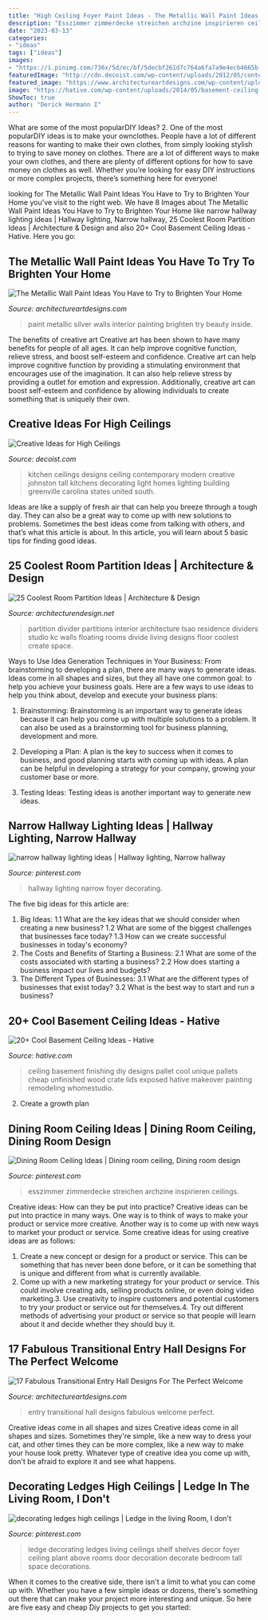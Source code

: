 ```yaml
---
title: "High Ceiling Foyer Paint Ideas - The Metallic Wall Paint Ideas You Have To Try To Brighten Your Home"
description: "Esszimmer zimmerdecke streichen archzine inspirieren ceilings"
date: "2023-03-13"
categories:
- "ideas"
tags: ["ideas"]
images:
- "https://i.pinimg.com/736x/5d/ec/bf/5decbf261d7c764a6fa7a9e4ecb4665b--ledge-decorations-decorating-ledges.jpg?b=t"
featuredImage: "http://cdn.decoist.com/wp-content/uploads/2012/05/contemporary-high-ceiling-kitchen-design.jpg"
featured_image: "https://www.architectureartdesigns.com/wp-content/uploads/2016/01/17-Fabulous-Transitional-Entry-Hall-Designs-For-The-Perfect-Welcome-14.jpg"
image: "https://hative.com/wp-content/uploads/2014/05/basement-ceiling-ideas/8-basement-ceiling-old-pallet-crate-lids.jpg"
ShowToc: true
author: "Derick Hermann I"
---
```



What are some of the most popularDIY Ideas?
2. One of the most popularDIY ideas is to make your ownclothes. People have a lot of different reasons for wanting to make their own clothes, from simply looking stylish to trying to save money on clothes. There are a lot of different ways to make your own clothes, and there are plenty of different options for how to save money on clothes as well. Whether you’re looking for easy DIY instructions or more complex projects, there’s something here for everyone!

	

		
looking for The Metallic Wall Paint Ideas You Have to Try to Brighten Your Home you've visit to the right web. We have 8 Images about The Metallic Wall Paint Ideas You Have to Try to Brighten Your Home like narrow hallway lighting ideas | Hallway lighting, Narrow hallway, 25 Coolest Room Partition Ideas | Architecture &amp; Design and also 20+ Cool Basement Ceiling Ideas - Hative. Here you go:
		
    
## The Metallic Wall Paint Ideas You Have To Try To Brighten Your Home

<img loading=lazy src="http://www.architectureartdesigns.com/wp-content/uploads/2019/05/silver-beauty-630x948.jpg" onerror="this.onerror=null;this.src='https://tse1.mm.bing.net/th?id=OIP.dhueIoDKIE3h7kcGbRkwVgHaLJ&amp;pid=15.1';" alt="The Metallic Wall Paint Ideas You Have to Try to Brighten Your Home">

_Source: architectureartdesigns.com_

>paint metallic silver walls interior painting brighten try beauty inside. 

	

The benefits of creative art
Creative art has been shown to have many benefits for people of all ages. It can help improve cognitive function, relieve stress, and boost self-esteem and confidence.
Creative art can help improve cognitive function by providing a stimulating environment that encourages use of the imagination. It can also help relieve stress by providing a outlet for emotion and expression. Additionally, creative art can boost self-esteem and confidence by allowing individuals to create something that is uniquely their own.

    
## Creative Ideas For High Ceilings

<img loading=lazy src="http://cdn.decoist.com/wp-content/uploads/2012/05/contemporary-high-ceiling-kitchen-design.jpg" onerror="this.onerror=null;this.src='https://tse2.mm.bing.net/th?id=OIP.iG1lBJ6alUy4P2OS1w5eXQHaIt&amp;pid=15.1';" alt="Creative Ideas for High Ceilings">

_Source: decoist.com_

>kitchen ceilings designs ceiling contemporary modern creative johnston tall kitchens decorating light homes lighting building greenville carolina states united south. 

	

Ideas are like a supply of fresh air that can help you breeze through a tough day. They can also be a great way to come up with new solutions to problems. Sometimes the best ideas come from talking with others, and that’s what this article is about. In this article, you will learn about 5 basic tips for finding good ideas.

    
## 25 Coolest Room Partition Ideas | Architecture &amp; Design

<img loading=lazy src="http://cdn.architecturendesign.net/wp-content/uploads/2014/08/559.jpg" onerror="this.onerror=null;this.src='https://tse2.mm.bing.net/th?id=OIP.ezvH4qoRj1glBCBnrbwgYgHaLH&amp;pid=15.1';" alt="25 Coolest Room Partition Ideas | Architecture &amp; Design">

_Source: architecturendesign.net_

>partition divider partitions interior architecture tsao residence dividers studio kc walls floating rooms divide living designs floor coolest create space. 

	

Ways to Use Idea Generation Techniques in Your Business: From brainstorming to developing a plan, there are many ways to generate ideas.
Ideas come in all shapes and sizes, but they all have one common goal: to help you achieve your business goals. Here are a few ways to use ideas to help you think about, develop and execute your business plans:
1. Brainstorming: Brainstorming is an important way to generate ideas because it can help you come up with multiple solutions to a problem. It can also be used as a brainstorming tool for business planning, development and more.

2. Developing a Plan: A plan is the key to success when it comes to business, and good planning starts with coming up with ideas. A plan can be helpful in developing a strategy for your company, growing your customer base or more.

3. Testing Ideas: Testing ideas is another important way to generate new ideas.

    
## Narrow Hallway Lighting Ideas | Hallway Lighting, Narrow Hallway

<img loading=lazy src="https://i.pinimg.com/736x/0e/0b/a5/0e0ba5894de520c15bb936f400644d27--narrow-hallway-lighting-narrow-hallway-ideas.jpg" onerror="this.onerror=null;this.src='https://tse4.mm.bing.net/th?id=OIP.ryOlToRHyAwSiAD8LJMNOQHaLH&amp;pid=15.1';" alt="narrow hallway lighting ideas | Hallway lighting, Narrow hallway">

_Source: pinterest.com_

>hallway lighting narrow foyer decorating. 

	

The five big ideas for this article are:
1. Big Ideas: 
1.1 What are the key ideas that we should consider when creating a new business? 
1.2 What are some of the biggest challenges that businesses face today? 
1.3 How can we create successful businesses in today's economy? 
2. The Costs and Benefits of Starting a Business: 
2.1 What are some of the costs associated with starting a business? 
2.2 How does starting a business impact our lives and budgets? 
3. The Different Types of Businesses: 
3.1 What are the different types of businesses that exist today? 
3.2 What is the best way to start and run a business?

    
## 20+ Cool Basement Ceiling Ideas - Hative

<img loading=lazy src="https://hative.com/wp-content/uploads/2014/05/basement-ceiling-ideas/8-basement-ceiling-old-pallet-crate-lids.jpg" onerror="this.onerror=null;this.src='https://tse1.mm.bing.net/th?id=OIP._k03zU26J4I17ADyjXtqvwHaJ4&amp;pid=15.1';" alt="20+ Cool Basement Ceiling Ideas - Hative">

_Source: hative.com_

>ceiling basement finishing diy designs pallet cool unique pallets cheap unfinished wood crate lids exposed hative makeover painting remodeling whomestudio. 

	

2. Create a growth plan 

    
## Dining Room Ceiling Ideas | Dining Room Ceiling, Dining Room Design

<img loading=lazy src="https://i.pinimg.com/736x/90/6b/c9/906bc94b110554ddbc8b44203033ac2f.jpg" onerror="this.onerror=null;this.src='https://tse1.mm.bing.net/th?id=OIP.9Y_Q7EossG_JD72iY4NyXQAAAA&amp;pid=15.1';" alt="Dining Room Ceiling Ideas | Dining room ceiling, Dining room design">

_Source: pinterest.com_

>esszimmer zimmerdecke streichen archzine inspirieren ceilings. 

	

Creative ideas: How can they be put into practice?
Creative ideas can be put into practice in many ways. One way is to think of ways to make your product or service more creative. Another way is to come up with new ways to market your product or service. Some creative ideas for using creative ideas are as follows:
1. Create a new concept or design for a product or service. This can be something that has never been done before, or it can be something that is unique and different from what is currently available.
2. Come up with a new marketing strategy for your product or service. This could involve creating ads, selling products online, or even doing video marketing.3. Use creativity to inspire customers and potential customers to try your product or service out for themselves.4. Try out different methods of advertising your product or service so that people will learn about it and decide whether they should buy it.

    
## 17 Fabulous Transitional Entry Hall Designs For The Perfect Welcome

<img loading=lazy src="https://www.architectureartdesigns.com/wp-content/uploads/2016/01/17-Fabulous-Transitional-Entry-Hall-Designs-For-The-Perfect-Welcome-14.jpg" onerror="this.onerror=null;this.src='https://tse2.mm.bing.net/th?id=OIP.0w4zA_Mt6jS0slJNhyQ4HgHaLI&amp;pid=15.1';" alt="17 Fabulous Transitional Entry Hall Designs For The Perfect Welcome">

_Source: architectureartdesigns.com_

>entry transitional hall designs fabulous welcome perfect. 

	

Creative ideas come in all shapes and sizes
Creative ideas come in all shapes and sizes. Sometimes they're simple, like a new way to dress your cat, and other times they can be more complex, like a new way to make your house look pretty. Whatever type of creative idea you come up with, don't be afraid to explore it and see what happens.

    
## Decorating Ledges High Ceilings | Ledge In The Living Room, I Don&#039;t

<img loading=lazy src="https://i.pinimg.com/736x/5d/ec/bf/5decbf261d7c764a6fa7a9e4ecb4665b--ledge-decorations-decorating-ledges.jpg?b=t" onerror="this.onerror=null;this.src='https://tse2.mm.bing.net/th?id=OIP.NrLLkgFKi0gCgR_UKy8ZsgHaJ4&amp;pid=15.1';" alt="decorating ledges high ceilings | Ledge in the living Room, I don&#039;t">

_Source: pinterest.com_

>ledge decorating ledges living ceilings shelf shelves decor foyer ceiling plant above rooms door decoration decorate bedroom tall space decorations. 

	

When it comes to the creative side, there isn't a limit to what you can come up with. Whether you have a few simple ideas or dozens, there's something out there that can make your project more interesting and unique. So here are five easy and cheap Diy projects to get you started: 

